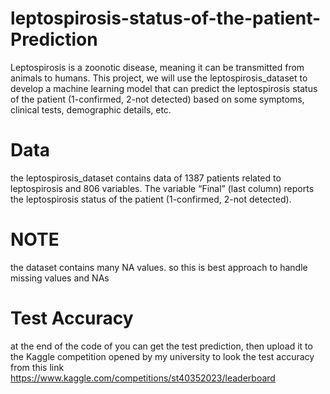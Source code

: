 # leptospirosis-status-of-the-patient-Prediction
Leptospirosis is a zoonotic disease, meaning it can be transmitted from animals to humans. This project, we will use the leptospirosis_dataset to develop a machine learning model that can predict the leptospirosis status of the patient (1-confirmed, 2-not detected) based on some symptoms, clinical tests, demographic details, etc.

# Data
the leptospirosis_dataset contains data of 1387 patients related to leptospirosis and 806 variables. The variable “Final” (last column) reports the leptospirosis status of the patient (1-confirmed, 2-not detected).

# NOTE 
the dataset contains many NA values. so this is best approach to handle missing values and NAs

# Test Accuracy
at the end of the code of  you can get the test prediction, then upload it to the Kaggle competition opened by my university to look the test accuracy from this link https://www.kaggle.com/competitions/st40352023/leaderboard
